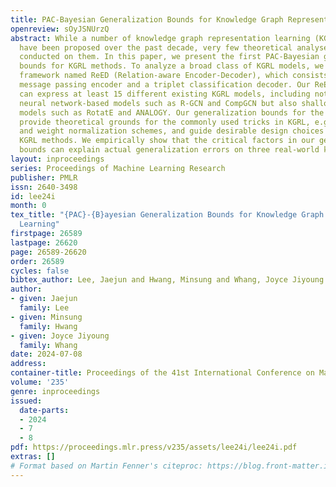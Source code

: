 ```yaml
---
title: PAC-Bayesian Generalization Bounds for Knowledge Graph Representation Learning
openreview: sOyJSNUrzQ
abstract: While a number of knowledge graph representation learning (KGRL) methods
  have been proposed over the past decade, very few theoretical analyses have been
  conducted on them. In this paper, we present the first PAC-Bayesian generalization
  bounds for KGRL methods. To analyze a broad class of KGRL models, we propose a generic
  framework named ReED (Relation-aware Encoder-Decoder), which consists of a relation-aware
  message passing encoder and a triplet classification decoder. Our ReED framework
  can express at least 15 different existing KGRL models, including not only graph
  neural network-based models such as R-GCN and CompGCN but also shallow-architecture
  models such as RotatE and ANALOGY. Our generalization bounds for the ReED framework
  provide theoretical grounds for the commonly used tricks in KGRL, e.g., parameter-sharing
  and weight normalization schemes, and guide desirable design choices for practical
  KGRL methods. We empirically show that the critical factors in our generalization
  bounds can explain actual generalization errors on three real-world knowledge graphs.
layout: inproceedings
series: Proceedings of Machine Learning Research
publisher: PMLR
issn: 2640-3498
id: lee24i
month: 0
tex_title: "{PAC}-{B}ayesian Generalization Bounds for Knowledge Graph Representation
  Learning"
firstpage: 26589
lastpage: 26620
page: 26589-26620
order: 26589
cycles: false
bibtex_author: Lee, Jaejun and Hwang, Minsung and Whang, Joyce Jiyoung
author:
- given: Jaejun
  family: Lee
- given: Minsung
  family: Hwang
- given: Joyce Jiyoung
  family: Whang
date: 2024-07-08
address:
container-title: Proceedings of the 41st International Conference on Machine Learning
volume: '235'
genre: inproceedings
issued:
  date-parts:
  - 2024
  - 7
  - 8
pdf: https://proceedings.mlr.press/v235/assets/lee24i/lee24i.pdf
extras: []
# Format based on Martin Fenner's citeproc: https://blog.front-matter.io/posts/citeproc-yaml-for-bibliographies/
---
```

